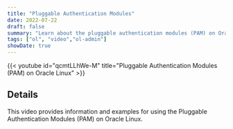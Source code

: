 ```yaml
---
title: "Pluggable Authentication Modules"
date: 2022-07-22
draft: false
summary: "Learn about the pluggable authentication modules (PAM) on Oracle Linux."
tags: ["ol", "video","ol-admin"]
showDate: true
---
```


{{< youtube id="qcmtLLhWe-M" title="Pluggable Authentication Modules (PAM) on Oracle Linux" >}}

## Details

This video provides information and examples for using the Pluggable Authentication Modules (PAM) on Oracle Linux.
